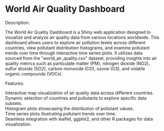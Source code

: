 # World Air Quality Dashboard

Description:

The World Air Quality Dashboard is a Shiny web application designed to visualize and analyze air quality data from various locations worldwide. This dashboard allows users to explore air pollution levels across different countries, view pollutant distribution histograms, and examine pollutant trends over time through interactive time series plots. It utilizes data sourced from the "world_air_quality.csv" dataset, providing insights into air quality metrics such as particulate matter (PM), nitrogen dioxide (NO2), sulfur dioxide (SO2), carbon monoxide (CO), ozone (O3), and volatile organic compounds (VOCs).

Features:

Interactive map visualization of air quality data across different countries. <br/>
Dynamic selection of countries and pollutants to explore specific data subsets. <br/>
Histogram plots showcasing the distribution of pollutant values. <br/>
Time series plots illustrating pollutant trends over time. <br/>
Seamless integration with leaflet, ggplot2, and other R packages for data visualization. <br/>
